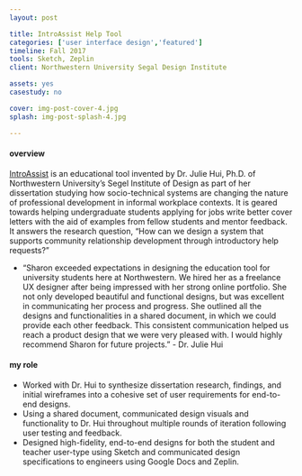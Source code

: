 ```yaml
---
layout: post

title: IntroAssist Help Tool
categories: ['user interface design','featured']
timeline: Fall 2017
tools: Sketch, Zeplin
client: Northwestern University Segal Design Institute

assets: yes
casestudy: no

cover: img-post-cover-4.jpg
splash: img-post-splash-4.jpg

---
```


<h4 class="heading heading--regular heading--emphasize">overview</h4>
<div class="marker-post-heading"></div>
<p>
	<a href="#">IntroAssist</a> is an educational tool invented by Dr. Julie Hui, Ph.D. of Northwestern University’s Segel Institute of Design as part of her dissertation studying how socio-technical systems are changing the nature of professional development in informal workplace contexts. It is geared towards helping undergraduate students applying for jobs write better cover letters with the aid of examples from fellow students and mentor feedback. It answers the research question, “How can we design a system that supports community relationship development through introductory help requests?”
	<div class="post__quote">
		<ul>
			<li>
				“Sharon exceeded expectations in designing the education tool for university students here at Northwestern. We hired her as a freelance UX designer after being impressed with her strong online portfolio. She not only developed beautiful and functional designs, but was excellent in communicating her process and progress. She outlined all the designs and functionalities in a shared document, in which we could provide each other feedback. This consistent communication helped us reach a product design that we were very pleased with. I would highly recommend Sharon for future projects.” - Dr. Julie Hui
			</li>
		</ul>
	</div>
</p>

<h4 class="heading heading--regular heading--emphasize post__heading--stacked">my role</h4>
<div class="marker-post-heading"></div>
<ul>
	<li>Worked with Dr. Hui to synthesize dissertation research, findings, and initial wireframes into a cohesive set of user requirements for end-to-end designs.</li>
	<li>Using a shared document, communicated design visuals and functionality to Dr. Hui throughout multiple rounds of iteration following user testing and feedback.</li>
	<li>Designed high-fidelity, end-to-end designs for both the student and teacher user-type using Sketch and communicated design specifications to engineers using Google Docs and Zeplin.</li>
</ul>
